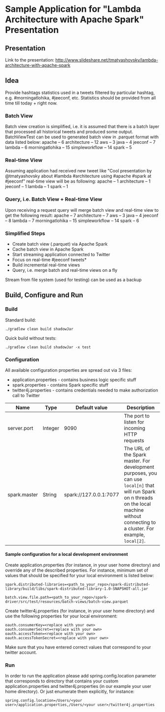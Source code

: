 # Sample Application for "Lambda Architecture with Apache Spark" Presentation

## Presentation
Link to the presentation: http://www.slideshare.net/tmatyashovsky/lambda-architecture-with-apache-spark

## Idea
Provide hashtags statistics used in a tweets filtered by particular hashtag, e.g. #morningatlohika, #jeeconf, etc.
Statistics should be provided from all time till today + right now.

### Batch View
Batch view creation is simplified, i.e. it is assumed that there is a batch layer that processed all historical tweets and produced some output. BatchViewTest can be used to generated batch view in .parquet format with data listed below:
apache – 6
architecture – 12
aws – 3
java – 4
jeeconf – 7
lambda – 6
morningatlohika – 15 
simpleworkflow – 14
spark – 5

### Real-time View
Assuming application had received new tweet like "Cool presentation by @tmatyashovsky about #lambda #architecture using #apache #spark 
at #jeeconf" real-time view will be as following:
apache – 1
architecture – 1
jeeconf – 1
lambda – 1
spark – 1

### Query, i.e. Batch View + Real-time View
Upon receiving a request query will merge batch view and real-time view to get the following result:
apache – 7
architecture – 7
aws – 3
java – 4
jeeconf – 8
lambda – 7
morningatlohika – 15 
simpleworkflow – 14
spark – 6

### Simplified Steps
* Create batch view (.parquet) via Apache Spark
* Cache batch view in Apache Spark
* Start streaming application connected to Twitter
* Focus on real-time #jeeconf tweets*
* Build incremental real-time views
* Query, i.e. merge batch and real-time views on a fly

Stream from file system (used for testing) can be used as a backup

## Build, Configure and Run

### Build
Standard build:
```
./gradlew clean build shadowJar
```
Quick build without tests:
```
./gradlew clean build shadowJar -x test
```
### Configuration
All available configuration properties are spread out via 3 files:
* application.properties - contains business logic specific stuff
* spark.properties - contains Spark specific stuff
* twitter4j.properties - contains credentials needed to make authorization call to Twitter

| Name | Type | Default value | Description |
| ---- | ---- | ------------- | ----------- |
| server.port | Integer | 9090 | The port to listen for incoming HTTP requests |
| spark.master | String | spark://127.0.0.1:7077 | The URL of the Spark master. For development purposes, you can use `local[n]` that will run Spark on n threads on the local machine without connecting to a cluster. For example, `local[2]`. |

#### Sample configuration for a local development environment

Create application.properties (for instance, in your user home directory) and override any of the described properties. For instance, minimum set of values that should be specified for your local environment is listed below:
```
spark.distributed-libraries=<path_to_your_repo>/spark-distributed-library/build/libs/spark-distributed-library-1.0-SNAPSHOT-all.jar

batch.view.file.path=<path_to_your_repo>/spark-driver/src/test/resources/batch-views/batch-view.parquet
```
Create twitter4j.properties (for instance, in your user home directory) and use the following properties for your local environment:
```
oauth.consumerKey=<replace with your own>
oauth.consumerSecret=<replace with your own>
oauth.accessToken=<replace with your own>
oauth.accessTokenSecret=<replace with your own>
```
Make sure that you have entered correct values that correspond to your twitter account. 

### Run
In order to run the application please add spring.config.location parameter that corresponds to directory that contains your custom application.properties and twitter4j.properties (in our example your user home directory). Or just enumerate them explicitly, for instance:

```
spring.config.location=/Users/<your user>/application.properties,/Users/<your user>/twitter4j.properties
```


